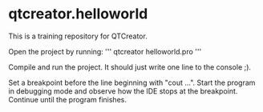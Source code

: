 # qtcreator.helloworld
This is a training repository for QTCreator.

Open the project by running:
'''
qtcreator helloworld.pro
'''

Compile and run the project. It should just write one line to the console ;).

Set a breakpoint before the line beginning with "cout ...". Start the program in debugging mode and observe how the IDE stops at the breakpoint. Continue until the program finishes.
